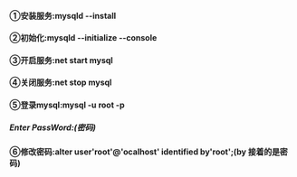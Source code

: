 #### ①安装服务:mysqld --install
#### ②初始化:mysqld --initialize --console
#### ③开启服务:net start mysql
#### ④关闭服务:net stop mysql
#### ⑤登录mysql:mysql -u root -p
##### Enter PassWord:(密码)
#### ⑥修改密码:alter user'root'@'ocalhost' identified by'root';(by 接着的是密码)